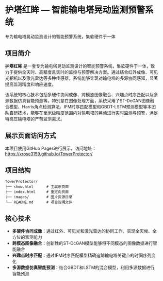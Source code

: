 # 护塔红眸 — 智能输电塔晃动监测预警系统

专为输电塔晃动监测设计的智能预警系统，集软硬件于一体

## 项目简介

**护塔红眸** 是一套专为输电塔晃动监测设计的智能预警系统，集软硬件于一体，致力于提供全天时、高精度且实时的监控与预警解决方案。通过结合红外成像、可见光相机以及激光雷达等多种传感器，系统能够实现对输电塔的多源协同感知，显著提高监测精度和响应速度。

该系统的核心技术包括多硬件协同成像、跨模态图像融合、兴趣点时序匹配以及多源数据仿真智能预测等。特别是在图像处理方面，系统采用了ST-DcGAN图像融合模型、Harris角点检测算法、IFM时序匹配模型和GBDT-LSTM预测模型等本团队自研技术，能够在毫米级精度范围内对输电塔的晃动进行实时监测与预警，满足特高压输电塔的严苛监测需求。

## 展示页面访问方式

本项目使用GitHub Pages进行展示，访问地址：https://xrose3159.github.io/TowerProtector/

## 项目结构

```
TowerProtector/
├── show.html      # 主展示页面
├── index.html     # 重定向页面
├── images/        # 图片资源目录
└── README.md      # 项目说明文件
```

## 核心技术

- **多硬件协同成像**：通过红外、可见光和激光雷达的协同工作，实现全天候、全方位的监测能力
- **跨模态图像融合**：创新性的ST-DcGAN模型能够将不同模态的图像数据进行智能融合
- **兴趣点时序匹配**：通过IFM时序匹配模型精确追踪输电塔关键点的时间序列变化
- **多源数据仿真智能预测**：结合GBDT和LSTM的混合模型，利用多源数据进行智能预测 
